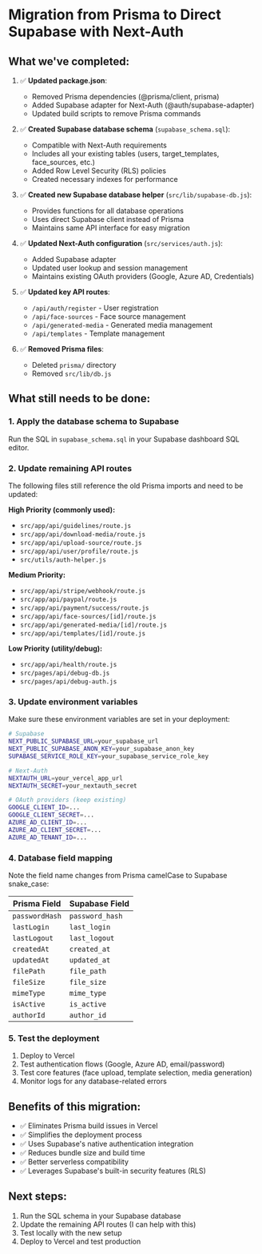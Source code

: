 # Migration from Prisma to Direct Supabase with Next-Auth

## What we've completed:

1. ✅ **Updated package.json**:
   - Removed Prisma dependencies (@prisma/client, prisma)
   - Added Supabase adapter for Next-Auth (@auth/supabase-adapter)
   - Updated build scripts to remove Prisma commands

2. ✅ **Created Supabase database schema** (`supabase_schema.sql`):
   - Compatible with Next-Auth requirements
   - Includes all your existing tables (users, target_templates, face_sources, etc.)
   - Added Row Level Security (RLS) policies
   - Created necessary indexes for performance

3. ✅ **Created new Supabase database helper** (`src/lib/supabase-db.js`):
   - Provides functions for all database operations
   - Uses direct Supabase client instead of Prisma
   - Maintains same API interface for easy migration

4. ✅ **Updated Next-Auth configuration** (`src/services/auth.js`):
   - Added Supabase adapter
   - Updated user lookup and session management
   - Maintains existing OAuth providers (Google, Azure AD, Credentials)

5. ✅ **Updated key API routes**:
   - `/api/auth/register` - User registration
   - `/api/face-sources` - Face source management
   - `/api/generated-media` - Generated media management
   - `/api/templates` - Template management

6. ✅ **Removed Prisma files**:
   - Deleted `prisma/` directory
   - Removed `src/lib/db.js`

## What still needs to be done:

### 1. Apply the database schema to Supabase

Run the SQL in `supabase_schema.sql` in your Supabase dashboard SQL editor.

### 2. Update remaining API routes

The following files still reference the old Prisma imports and need to be updated:

**High Priority (commonly used):**

- `src/app/api/guidelines/route.js`
- `src/app/api/download-media/route.js`
- `src/app/api/upload-source/route.js`
- `src/app/api/user/profile/route.js`
- `src/utils/auth-helper.js`

**Medium Priority:**

- `src/app/api/stripe/webhook/route.js`
- `src/app/api/paypal/route.js`
- `src/app/api/payment/success/route.js`
- `src/app/api/face-sources/[id]/route.js`
- `src/app/api/generated-media/[id]/route.js`
- `src/app/api/templates/[id]/route.js`

**Low Priority (utility/debug):**

- `src/app/api/health/route.js`
- `src/pages/api/debug-db.js`
- `src/pages/api/debug-auth.js`

### 3. Update environment variables

Make sure these environment variables are set in your deployment:

```bash
# Supabase
NEXT_PUBLIC_SUPABASE_URL=your_supabase_url
NEXT_PUBLIC_SUPABASE_ANON_KEY=your_supabase_anon_key
SUPABASE_SERVICE_ROLE_KEY=your_supabase_service_role_key

# Next-Auth
NEXTAUTH_URL=your_vercel_app_url
NEXTAUTH_SECRET=your_nextauth_secret

# OAuth providers (keep existing)
GOOGLE_CLIENT_ID=...
GOOGLE_CLIENT_SECRET=...
AZURE_AD_CLIENT_ID=...
AZURE_AD_CLIENT_SECRET=...
AZURE_AD_TENANT_ID=...
```

### 4. Database field mapping

Note the field name changes from Prisma camelCase to Supabase snake_case:

| Prisma Field   | Supabase Field  |
| -------------- | --------------- |
| `passwordHash` | `password_hash` |
| `lastLogin`    | `last_login`    |
| `lastLogout`   | `last_logout`   |
| `createdAt`    | `created_at`    |
| `updatedAt`    | `updated_at`    |
| `filePath`     | `file_path`     |
| `fileSize`     | `file_size`     |
| `mimeType`     | `mime_type`     |
| `isActive`     | `is_active`     |
| `authorId`     | `author_id`     |

### 5. Test the deployment

1. Deploy to Vercel
2. Test authentication flows (Google, Azure AD, email/password)
3. Test core features (face upload, template selection, media generation)
4. Monitor logs for any database-related errors

## Benefits of this migration:

- ✅ Eliminates Prisma build issues in Vercel
- ✅ Simplifies the deployment process
- ✅ Uses Supabase's native authentication integration
- ✅ Reduces bundle size and build time
- ✅ Better serverless compatibility
- ✅ Leverages Supabase's built-in security features (RLS)

## Next steps:

1. Run the SQL schema in your Supabase database
2. Update the remaining API routes (I can help with this)
3. Test locally with the new setup
4. Deploy to Vercel and test production
